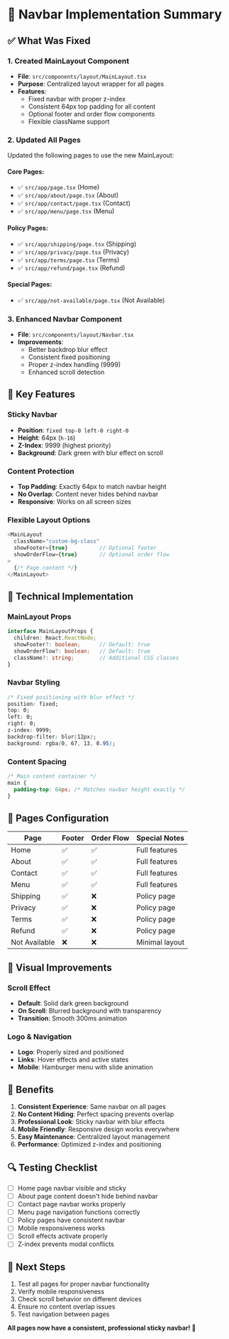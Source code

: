 # 🚀 Navbar Implementation Summary

## ✅ **What Was Fixed**

### **1. Created MainLayout Component**
- **File**: `src/components/layout/MainLayout.tsx`
- **Purpose**: Centralized layout wrapper for all pages
- **Features**:
  - Fixed navbar with proper z-index
  - Consistent 64px top padding for all content
  - Optional footer and order flow components
  - Flexible className support

### **2. Updated All Pages**
Updated the following pages to use the new MainLayout:

#### **Core Pages**:
- ✅ `src/app/page.tsx` (Home)
- ✅ `src/app/about/page.tsx` (About)
- ✅ `src/app/contact/page.tsx` (Contact)
- ✅ `src/app/menu/page.tsx` (Menu)

#### **Policy Pages**:
- ✅ `src/app/shipping/page.tsx` (Shipping)
- ✅ `src/app/privacy/page.tsx` (Privacy)
- ✅ `src/app/terms/page.tsx` (Terms)
- ✅ `src/app/refund/page.tsx` (Refund)

#### **Special Pages**:
- ✅ `src/app/not-available/page.tsx` (Not Available)

### **3. Enhanced Navbar Component**
- **File**: `src/components/layout/Navbar.tsx`
- **Improvements**:
  - Better backdrop blur effect
  - Consistent fixed positioning
  - Proper z-index handling (9999)
  - Enhanced scroll detection

## 🎯 **Key Features**

### **Sticky Navbar**
- **Position**: `fixed top-0 left-0 right-0`
- **Height**: 64px (`h-16`)
- **Z-Index**: 9999 (highest priority)
- **Background**: Dark green with blur effect on scroll

### **Content Protection**
- **Top Padding**: Exactly 64px to match navbar height
- **No Overlap**: Content never hides behind navbar
- **Responsive**: Works on all screen sizes

### **Flexible Layout Options**
```typescript
<MainLayout 
  className="custom-bg-class"
  showFooter={true}          // Optional footer
  showOrderFlow={true}       // Optional order flow
>
  {/* Page content */}
</MainLayout>
```

## 🔧 **Technical Implementation**

### **MainLayout Props**
```typescript
interface MainLayoutProps {
  children: React.ReactNode;
  showFooter?: boolean;      // Default: true
  showOrderFlow?: boolean;   // Default: true
  className?: string;        // Additional CSS classes
}
```

### **Navbar Styling**
```css
/* Fixed positioning with blur effect */
position: fixed;
top: 0;
left: 0;
right: 0;
z-index: 9999;
backdrop-filter: blur(12px);
background: rgba(0, 67, 13, 0.95);
```

### **Content Spacing**
```css
/* Main content container */
main {
  padding-top: 64px; /* Matches navbar height exactly */
}
```

## 📱 **Pages Configuration**

| Page | Footer | Order Flow | Special Notes |
|------|--------|------------|---------------|
| Home | ✅ | ✅ | Full features |
| About | ✅ | ✅ | Full features |
| Contact | ✅ | ✅ | Full features |
| Menu | ✅ | ✅ | Full features |
| Shipping | ✅ | ❌ | Policy page |
| Privacy | ✅ | ❌ | Policy page |
| Terms | ✅ | ❌ | Policy page |
| Refund | ✅ | ❌ | Policy page |
| Not Available | ❌ | ❌ | Minimal layout |

## 🎨 **Visual Improvements**

### **Scroll Effect**
- **Default**: Solid dark green background
- **On Scroll**: Blurred background with transparency
- **Transition**: Smooth 300ms animation

### **Logo & Navigation**
- **Logo**: Properly sized and positioned
- **Links**: Hover effects and active states
- **Mobile**: Hamburger menu with slide animation

## 🚀 **Benefits**

1. **Consistent Experience**: Same navbar on all pages
2. **No Content Hiding**: Perfect spacing prevents overlap
3. **Professional Look**: Sticky navbar with blur effects
4. **Mobile Friendly**: Responsive design works everywhere
5. **Easy Maintenance**: Centralized layout management
6. **Performance**: Optimized z-index and positioning

## 🔍 **Testing Checklist**

- [ ] Home page navbar visible and sticky
- [ ] About page content doesn't hide behind navbar
- [ ] Contact page navbar works properly
- [ ] Menu page navigation functions correctly
- [ ] Policy pages have consistent navbar
- [ ] Mobile responsiveness works
- [ ] Scroll effects activate properly
- [ ] Z-index prevents modal conflicts

## 📝 **Next Steps**

1. Test all pages for proper navbar functionality
2. Verify mobile responsiveness
3. Check scroll behavior on different devices
4. Ensure no content overlap issues
5. Test navigation between pages

**All pages now have a consistent, professional sticky navbar! 🎉**
